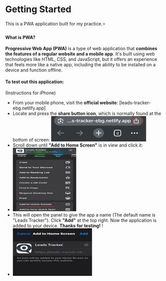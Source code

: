 # Getting Started

This is a PWA application built for my practice.⭐

#### What is PWA?
**Progressive Web App (PWA)** is a type of web application that **combines the features of a regular website and a mobile app**. It's built using web technologies like HTML, CSS, and JavaScript, but it offers an experience that feels more like a native app, including the ability to be installed on a device and function offline. 

#### To test out this application:
(Instructions for iPhone)

- From your mobile phone, visit the **official website**: [leads-tracker-ebg.netlify.app]
- Locate and press the **share button icon**, which is normally found at the bottom of screen: <img src="/assets/step1.jpeg" width="300" height="80">
- Scroll down until **"Add to Home Screen"** is in view and click it: 
- <img src="/assets/step2.jpeg" width="200" height="200">
- This will open the panel to give the app a name (The default name is "Leads Tracker"). Click **"Add"** at the top right. Now the application is added to your device. **Thanks for testing!** !
- <img src="/assets/step3.jpeg" width="250" height="150">


